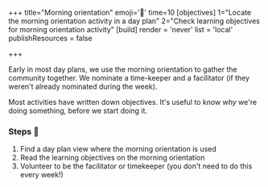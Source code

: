 +++
title="Morning orientation"
emoji='🎡'
time=10
[objectives]
    1="Locate the morning orientation activity in a day plan"
    2="Check learning objectives for morning orientation activity"
[build]
  render = 'never'
  list = 'local'
  publishResources = false

+++

Early in most day plans, we use the morning orientation to gather the community together. We nominate a time-keeper and a facilitator (if they weren't already nominated during the week).

Most activities have written down objectives. It's useful to know _why_ we're doing something, before we start doing it.

### Steps 👣

1. Find a day plan view where the morning orientation is used
1. Read the learning objectives on the morning orientation
1. Volunteer to be the facilitator or timekeeper (you don't need to do this every week!)

